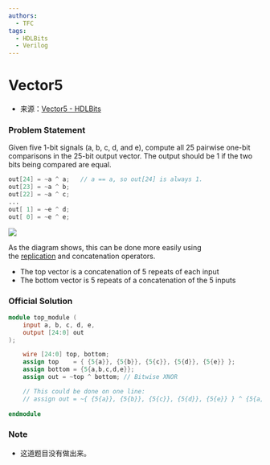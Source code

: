 ```yaml
---
authors:
  - TFC
tags:
  - HDLBits
  - Verilog
---
```

# Vector5
- 来源：[Vector5 - HDLBits](https://hdlbits.01xz.net/wiki/Vector5)

### Problem Statement
Given five 1-bit signals (a, b, c, d, and e), compute all 25 pairwise one-bit comparisons in the 25-bit output vector. The output should be 1 if the two bits being compared are equal.
```Verilog
out[24] = ~a ^ a;   // a == a, so out[24] is always 1.
out[23] = ~a ^ b;
out[22] = ~a ^ c;
...
out[ 1] = ~e ^ d;
out[ 0] = ~e ^ e;
```

[![](https://hdlbits.01xz.net/mw/images/a/ac/Vector5.png)](https://hdlbits.01xz.net/wiki/File:Vector5.png)

As the diagram shows, this can be done more easily using the [replication](https://hdlbits.01xz.net/wiki/Vector4 "Vector4") and concatenation operators.

- The top vector is a concatenation of 5 repeats of each input
- The bottom vector is 5 repeats of a concatenation of the 5 inputs

### Official Solution

```Verilog
module top_module (
	input a, b, c, d, e,
	output [24:0] out
);

	wire [24:0] top, bottom;
	assign top    = { {5{a}}, {5{b}}, {5{c}}, {5{d}}, {5{e}} };
	assign bottom = {5{a,b,c,d,e}};
	assign out = ~top ^ bottom;	// Bitwise XNOR

	// This could be done on one line:
	// assign out = ~{ {5{a}}, {5{b}}, {5{c}}, {5{d}}, {5{e}} } ^ {5{a,b,c,d,e}};
	
endmodule
```

### Note

- 这道题目没有做出来。